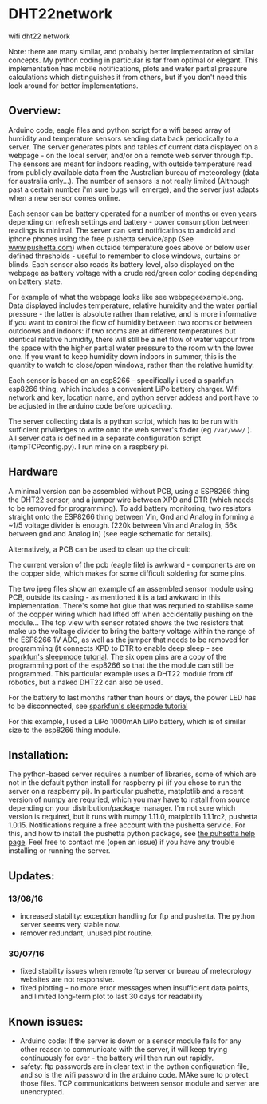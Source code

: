# DHT22network
wifi dht22 network

Note: there are many similar, and probably better implementation of
similar concepts. My python coding in particular is far from optimal
or elegant. This implementation has mobile notifications, plots and water partial pressure
calculations which distinguishes it from others, but if you don't need
this look around for better implementations.

## Overview:

Arduino code, eagle files and python script for a wifi based array of
humidity and temperature sensors sending data back periodically to a
server. The server generates plots and tables of current data
displayed on a webpage - on the local server, and/or on a remote web
server through ftp. The sensors are meant for indoors reading, with
outside temperature read from publicly available data from the
Australian bureau of meteorology (data for australia only...).  The
number of sensors is not really limited (Although past a certain
number i'm sure bugs will emerge), and the server just adapts when a
new sensor comes online.

Each sensor can be battery operated for a number of months or even
years depending on refresh settings and battery - power consumption
between readings is minimal. The server can send notificatinos to
android and iphone phones using the free pushetta service/app (See
www.pushetta.com) when outside temperature goes above or below user
defined thresholds - useful to remember to close windows, curtains or
blinds.  Each sensor also reads its battery level, also displayed on
the webpage as battery voltage with a crude red/green color coding
depending on battery state.

For example of what the webpage looks like see
webpageexample.png. Data displayed includes temperature, relative
humidity and the water partial pressure - the latter is absolute
rather than relative, and is more informative if you want to control
the flow of humidity between two rooms or between outdoows and
indoors: if two rooms are at different temperatures but identical
relative humidity, there will still be a net flow of water vapour from
the space with the higher partial water pressure to the room with the
lower one. If you want to keep humidity down indoors in summer, this
is the quantity to watch to close/open windows, rather than the
relative humidity.


Each sensor is based on an esp8266 - specifically i used a sparkfun
esp8266 thing, which includes a convenient LiPo battery charger. Wifi
network and key, location name, and python server addess and port have
to be adjusted in the arduino code before uploading.

The server collecting data is a python script, which has to be run
with sufficient priviledges to write onto the web server's folder (eg
`/var/www/` ). All server data is defined in a separate configuration
script (tempTCPconfig.py). I run mine on a raspbery pi.

## Hardware

A minimal version can be assembled without PCB, using a ESP8266 thing the DHT22 sensor, and a jumper wire between XPD and DTR (which needs to be removed for programming). To add battery monitoring, two resistors straight onto the ESP8266 thing between Vin, Gnd and Analog in forming a ~1/5 voltage divider is enough. (220k between Vin and Analog in, 56k between gnd and Analog in) (see eagle schematic for details).

Alternatively, a PCB can be used to clean up the circuit: 

The current version of the pcb (eagle file) is awkward - components are on
the copper side, which makes for some difficult soldering for some
pins.

The two jpeg files show an example of an assembled sensor module using PCB,
outside its casing - as mentioned it is a tad awkward in this
implementation. There's some hot glue that was requried to stabilise
some of the copper wiring which had lifted off when accidentally
pushing on the module... The top view with sensor rotated shows the
two resistors that make up the voltage divider to bring the battery
voltage within the range of the ESP8266 1V ADC, as well as the jumper
that needs to be removed for programming (it connects XPD to DTR to
enable deep sleep - see [sparkfun's sleepmode tutorial](https://learn.sparkfun.com/tutorials/esp8266-thing-hookup-guide/example-sketch-goodnight-thing-sleep-mode). The
six open pins are a copy of the programming port of the esp8266 so
that the the module can still be programmed.  This particular example
uses a DHT22 module from df robotics, but a naked DHT22 can also be
used.

For the battery to last months rather than hours or days, the power LED has to be disconnected, see [sparkfun's sleepmode tutorial](https://learn.sparkfun.com/tutorials/esp8266-thing-hookup-guide/example-sketch-goodnight-thing-sleep-mode)

For this example, I used a LiPo 1000mAh LiPo battery, which is of similar size to the esp8266 thing module.

## Installation:
The python-based server requires a number of libraries,
some of which are not in the default python install for raspberry
pi (if you chose to run the server on a raspberry pi). In particular pushetta, matplotlib and a recent version of numpy
are requried, which you may have to install from source depending on
your distribution/package manager. I'm not sure which version is
required, but it runs with numpy 1.11.0, matplotlib 1.1.1rc2, pushetta
1.0.15.
Notifications require a free account with the pushetta service. For this, and how to install the pushetta python package, see [the puhsetta help page](http://pushetta.com/pushetta-docs).
Feel free to contact me (open an issue) if you have any trouble installing or running the server.


## Updates:
### 13/08/16
* increased stability: exception handling for ftp and pushetta. The python server seems very stable now.
* remover redundant, unused plot routine.

### 30/07/16
* fixed stability issues when remote ftp server or bureau of meteorology websites are not responsive.
* fixed plotting - no more error messages when insufficient data points, and limited long-term plot to last 30 days for readability


## Known issues:
* Arduino code:  If the server is down or a sensor module fails for any other reason to communicate with the server, it will keep trying continuously for ever - the battery will then run out rapidly.
* safety: ftp passwords are in clear text in the python configuration file, and  so is the wifi password in the arduino code. MAke sure to protect those files. TCP communications between sensor module and server are unencrypted.

